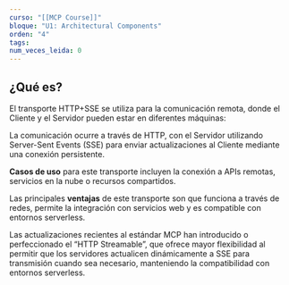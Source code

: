 ```yaml
---
curso: "[[MCP Course]]"
bloque: "U1: Architectural Components"
orden: "4"
tags: 
num_veces_leida: 0
---
```



## ¿Qué es?

El transporte HTTP+SSE se utiliza para la comunicación remota, donde el Cliente y el Servidor pueden estar en diferentes máquinas:

La comunicación ocurre a través de HTTP, con el Servidor utilizando Server-Sent Events (SSE) para enviar actualizaciones al Cliente mediante una conexión persistente.

**Casos de uso** para este transporte incluyen la conexión a APIs remotas, servicios en la nube o recursos compartidos.

Las principales **ventajas** de este transporte son que funciona a través de redes, permite la integración con servicios web y es compatible con entornos serverless.

Las actualizaciones recientes al estándar MCP han introducido o perfeccionado el “HTTP Streamable”, que ofrece mayor flexibilidad al permitir que los servidores actualicen dinámicamente a SSE para transmisión cuando sea necesario, manteniendo la compatibilidad con entornos serverless.